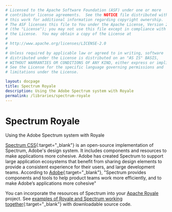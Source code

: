 ```yaml
---
# Licensed to the Apache Software Foundation (ASF) under one or more
# contributor license agreements.  See the NOTICE file distributed with
# this work for additional information regarding copyright ownership.
# The ASF licenses this file to You under the Apache License, Version 2.0
# (the "License"); you may not use this file except in compliance with
# the License.  You may obtain a copy of the License at
# 
# http://www.apache.org/licenses/LICENSE-2.0
# 
# Unless required by applicable law or agreed to in writing, software
# distributed under the License is distributed on an "AS IS" BASIS,
# WITHOUT WARRANTIES OR CONDITIONS OF ANY KIND, either express or implied.
# See the License for the specific language governing permissions and
# limitations under the License.

layout: docpage
title: Spectrum Royale
description: Using the Adobe Spectrum system with Royale
permalink: /libraries/spectrum-royale
---
```


# Spectrum Royale

Using the Adobe Spectrum system with Royale

[Spectrum CSS](https://opensource.adobe.com/spectrum-css/){:target="\_blank"} is an open-source implementation of Spectrum, Adobe's design system. It includes components and resources to make applications more cohesive. Adobe has created Spectrum to support large application ecosystems that benefit from sharing design elements to provide a consistent experience for their users, and large development teams. According to [Adobe](https://spectrum.adobe.com/){:target="\_blank"}, "Spectrum provides components and tools to help product teams work more efficiently, and to make Adobe’s applications more cohesive"

You can incorporate the resources of Spectrum into your [Apache Royale](https://royale.apache.org/) project. See [examples of Royale and Spectrum working together](https://unhurdle.github.io/spectrum-royale){:target="\_blank"} with downloadable source code.
